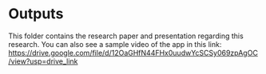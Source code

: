# Outputs
This folder contains the research paper and presentation regarding this research. 
You can also see a sample video of the app in this link: https://drive.google.com/file/d/12OaGHfN44FHx0uudwYcSCSy069zpAgOC/view?usp=drive_link
